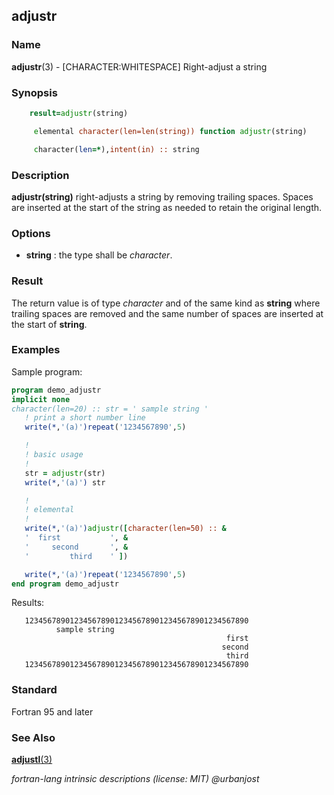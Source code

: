 ## adjustr

### **Name**

**adjustr**(3) - \[CHARACTER:WHITESPACE\] Right-adjust a string

### **Synopsis**
```fortran
    result=adjustr(string)
```
```fortran
     elemental character(len=len(string)) function adjustr(string)

     character(len=*),intent(in) :: string
```
### **Description**

**adjustr(string)** right-adjusts a string by removing trailing
spaces. Spaces are inserted at the start of the string as needed to
retain the original length.

### **Options**

- **string**
  : the type shall be _character_.

### **Result**

The return value is of type _character_ and of the same kind as **string**
where trailing spaces are removed and the same number of spaces are
inserted at the start of **string**.

### **Examples**

Sample program:

```fortran
program demo_adjustr
implicit none
character(len=20) :: str = ' sample string '
   ! print a short number line
   write(*,'(a)')repeat('1234567890',5)

   !
   ! basic usage
   !
   str = adjustr(str)
   write(*,'(a)') str

   !
   ! elemental
   !
   write(*,'(a)')adjustr([character(len=50) :: &
   '  first           ', &
   '     second       ', &
   '         third    ' ])

   write(*,'(a)')repeat('1234567890',5)
end program demo_adjustr
```

Results:

```text
   12345678901234567890123456789012345678901234567890
          sample string
                                                first
                                               second
                                                third
   12345678901234567890123456789012345678901234567890
```

### **Standard**

Fortran 95 and later

### **See Also**

[**adjustl**(3)](#adjustl)

 _fortran-lang intrinsic descriptions (license: MIT) \@urbanjost_
